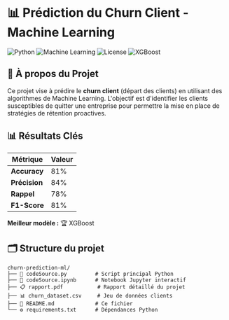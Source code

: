 # 📊 Prédiction du Churn Client - Machine Learning

![Python](https://img.shields.io/badge/Python-3.8%2B-blue)
![Machine Learning](https://img.shields.io/badge/ML-Classification-orange)
![License](https://img.shields.io/badge/License-MIT-green)
![XGBoost](https://img.shields.io/badge/XGBoost-81%25%20Accuracy-red)

## 📖 À propos du Projet

Ce projet vise à prédire le **churn client** (départ des clients) en utilisant des algorithmes de Machine Learning. L'objectif est d'identifier les clients susceptibles de quitter une entreprise pour permettre la mise en place de stratégies de rétention proactives.

## 📊 Résultats Clés

| Métrique | Valeur |
|----------|--------|
| **Accuracy** | 81% |
| **Précision** | 84% |
| **Rappel** | 78% |
| **F1-Score** | 81% |

**Meilleur modèle :** 🏆 XGBoost

## 🗂 Structure du projet

```text
churn-prediction-ml/
├── 📄 codeSource.py         # Script principal Python
├── 📓 codeSource.ipynb      # Notebook Jupyter interactif
├── 📋 rapport.pdf           # Rapport détaillé du projet
├── 📊 churn_dataset.csv     # Jeu de données clients
├── 📝 README.md             # Ce fichier
└── ⚙️ requirements.txt      # Dépendances Python

